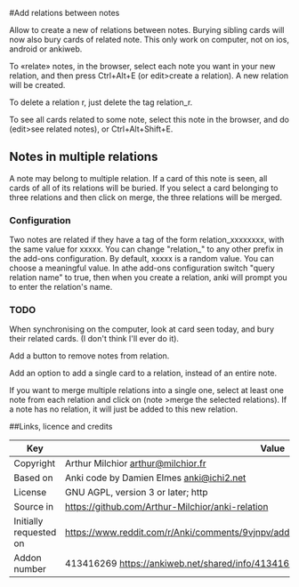#Add relations between notes

Allow to create a new of relations between notes. Burying sibling cards will now also bury cards of related note. This only work on computer, not on ios, android or ankiweb.

To «relate» notes, in the browser, select each note you want in your new relation, and then press Ctrl+Alt+E (or edit>create a relation). A new relation will be created.

To delete a relation r, just delete the tag relation_r.

To see all cards related to some note, select this note in the browser, and do (edit>see related notes), or Ctrl+Alt+Shift+E.

## Notes in multiple relations
A note may belong to multiple relation. If a card of this note is seen, all cards of all of its relations will be buried. If you select a card belonging to three relations and then click on merge, the three relations will be merged.




### Configuration
Two notes are related if they have a tag of the form relation_xxxxxxxx, with the same value for xxxxx. You can change "relation_" to any other prefix in the add-ons configuration. By default, xxxxx is a random value. You can choose a meaningful value. In athe add-ons configuration switch "query relation name" to true, then when you create a relation, anki will prompt you to enter the relation's name.

### TODO

When synchronising on the computer, look at card seen today, and bury their related cards. (I don't think I'll ever do it).

Add a button to remove notes from relation.

Add an option to add a single card to a relation, instead of an entire note.

If you want to merge multiple relations into a single one, select at least one note from each relation and click on (note >merge the selected relations). If a note has no relation, it will just be added to this new relation.

##Links, licence and credits

Key|Value
---|---
Copyright|Arthur Milchior <arthur@milchior.fr>
Based on|Anki code by Damien Elmes <anki@ichi2.net>
License|GNU AGPL, version 3 or later; http|//www.gnu.org/licenses/agpl.html
Source in| https://github.com/Arthur-Milchior/anki-relation
Initially requested on| https://www.reddit.com/r/Anki/comments/9vjnpv/addon_idea_manually_marking_notes_as_related/
Addon number| 413416269  https://ankiweb.net/shared/info/413416269
